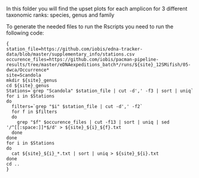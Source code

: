 In this folder you will find the upset plots for each amplicon for 3 different taxonomic ranks: species, genus and family

To generate the needed files to run the Rscripts you need to run the following code:

```
{
station_file=https://github.com/iobis/edna-tracker-data/blob/master/supplementary_info/stations.csv
occurence_files=https://github.com/iobis/pacman-pipeline-results/tree/master/eDNAexpeditions_batch*/runs/${site}_12SMifish/05-dwca/Occurrence*
site=Scandola
mkdir ${site}_genus
cd ${site}_genus
Stations=`grep "Scandola" $station_file | cut -d',' -f3 | sort | uniq`
for i in $Stations
do
  filters=`grep "$i" $station_file | cut -d',' -f2`
  for f in $filters
  do
    grep "$f" $occurence_files | cut -f13 | sort | uniq | sed '/^[[:space:]]*$/d' > ${site}_${i}_${f}.txt
  done
done
for i in $Stations
do
  cat ${site}_${i}_*.txt | sort | uniq > ${site}_${i}.txt
done
cd ..
}
```
